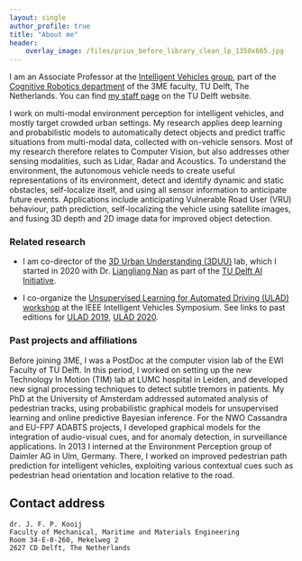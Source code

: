 ```yaml
---
layout: single
author_profile: true
title: "About me"
header:
    overlay_image: /files/prius_before_library_clean_lp_1350x665.jpg
---
```


I am an Associate Professor at the [Intelligent Vehicles group](http://intelligent-vehicles.org/), 
part of the [Cognitive Robotics department](http://cor.tudelft.nl/) of the 3ME faculty, TU Delft, The Netherlands.
You can find [my staff page](https://www.tudelft.nl/en/staff/j.f.p.kooij/) on the TU Delft website.

I work on multi-modal environment perception for intelligent vehicles, and mostly target crowded urban settings.
My research applies deep learning and probabilistic models to automatically detect objects and predict traffic situations from multi-modal data, collected with on-vehicle sensors. Most of my research therefore relates to Computer Vision, but also addresses other sensing modalities, such as Lidar, Radar and Acoustics.
To understand the environment, the autonomous vehicle needs to create useful representations of its environment, detect and identify dynamic and static obstacles, self-localize itself, and using all sensor information to anticipate future events. Applications include anticipating Vulnerable Road User (VRU) behaviour, path prediction, self-localizing the vehicle using satellite images, and fusing 3D depth and 2D image data for improved object detection.

### Related research
- I am co-director of the [3D Urban Understanding (3DUU)](https://www.tudelft.nl/en/ai/3duu/) lab, which I started in 2020 with Dr. [Liangliang Nan](https://3d.bk.tudelft.nl/liangliang/) as part of the [TU Delft AI Initiative](https://www.tudelft.nl/en/ai/).

- I co-organize the [Unsupervised Learning for Automated Driving (ULAD) workshop](http://ulad-workshop.com) at the IEEE Intelligent Vehicles Symposium. See links to past editions for [ULAD 2019](http://intelligent-vehicles.org/ulad-2019/), [ULAD 2020](http://intellgent-vehicles.org/ulad-2020/).


### Past projects and affiliations
Before joining 3ME, I was a PostDoc at the computer vision lab of the EWI Faculty of TU Delft.
In this period, I worked on setting up the new Technology In Motion (TIM) lab at LUMC hospital in Leiden, and developed new signal processing techniques to detect subtle tremors in patients.
My PhD at the University of Amsterdam addressed automated analysis of pedestrian tracks, using probabilistic graphical models for unsupervised learning and online predictive Bayesian inference.
For the NWO Cassandra and EU-FP7 ADABTS projects, I developed graphical models for the integration of audio-visual cues, and for anomaly detection, in surveillance applications. 
In 2013 I interned at the Environment Perception group of Daimler AG in Ulm, Germany.
There, I worked on improved pedestrian path prediction for intelligent vehicles,
exploiting various contextual cues such as pedestrian head orientation and location relative to the road.


## Contact address

    dr. J. F. P. Kooij
    Faculty of Mechanical, Maritime and Materials Engineering
    Room 34-E-0-260, Mekelweg 2
    2627 CD Delft, The Netherlands

